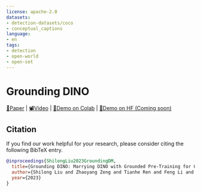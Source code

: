```yaml
---
license: apache-2.0
datasets:
- detection-datasets/coco
- conceptual_captions
language:
- en
tags:
- detection
- open-world
- open-set
---
```



# Grounding DINO 

[📃Paper](https://arxiv.org/abs/2303.05499) | 
[📽️Video](https://www.youtube.com/watch?v=wxWDt5UiwY8) |
[📯Demo on Colab](https://colab.research.google.com/github/roboflow-ai/notebooks/blob/main/notebooks/zero-shot-object-detection-with-grounding-dino.ipynb) | 
[🤗Demo on HF (Coming soon)]() 

## Citation

If you find our work helpful for your research, please consider citing the following BibTeX entry.   

```bibtex
@inproceedings{ShilongLiu2023GroundingDM,
  title={Grounding DINO: Marrying DINO with Grounded Pre-Training for Open-Set Object Detection},
  author={Shilong Liu and Zhaoyang Zeng and Tianhe Ren and Feng Li and Hao Zhang and Jie Yang and Chunyuan Li and Jianwei Yang and Hang Su and Jun Zhu and Lei Zhang},
  year={2023}
}
```